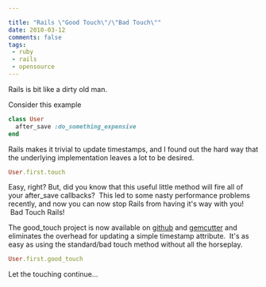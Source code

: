 ```yaml
---

title: "Rails \"Good Touch\"/\"Bad Touch\""
date: 2010-03-12
comments: false
tags:
 - ruby
 - rails
 - opensource
---
```




Rails is bit like a dirty old man.


Consider this example

```ruby
class User   
  after_save :do_something_expensive
end
```


Rails makes it trivial to update timestamps, and I found out the hard way that the underlying implementation leaves a lot to be desired.

```ruby
User.first.touch
```


Easy, right? But, did you know that this useful little method will fire all of your after\_save callbacks?  This led to some nasty performance problems recently, and now you can now stop Rails from having it's way with you!  Bad Touch Rails!


The good\_touch project is now available on [github](http://github.com/wireframe/good_touch) and [gemcutter](http://rubygems.org/gems/good_touch) and eliminates the overhead for updating a simple timestamp attribute.  It's as easy as using the standard/bad touch method without all the horseplay.

```ruby
User.first.good_touch
```


Let the touching continue...
